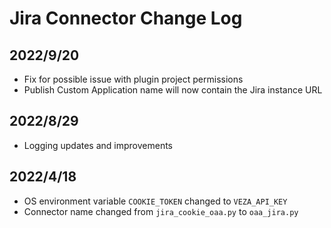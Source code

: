 # Jira Connector Change Log
## 2022/9/20
* Fix for possible issue with plugin project permissions
* Publish Custom Application name will now contain the Jira instance URL

## 2022/8/29
* Logging updates and improvements

## 2022/4/18
* OS environment variable `COOKIE_TOKEN` changed to `VEZA_API_KEY`
* Connector name changed from `jira_cookie_oaa.py` to `oaa_jira.py`
